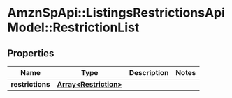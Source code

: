 # AmznSpApi::ListingsRestrictionsApiModel::RestrictionList

## Properties
Name | Type | Description | Notes
------------ | ------------- | ------------- | -------------
**restrictions** | [**Array&lt;Restriction&gt;**](Restriction.md) |  | 

